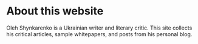 # About this website

Oleh Shynkarenko is a Ukrainian writer and literary critic. This site collects his critical articles, sample whitepapers, and posts from his personal blog.